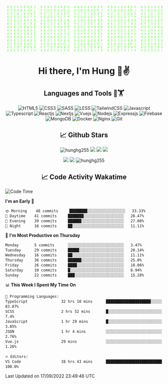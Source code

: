 [![Matrix SVG](https://github.com/hunghg255/hunghg255/blob/master/img/matrix.svg)](https://hunghg255.github.io)
<!-- [![unicorncode_bzb8ey](https://res.cloudinary.com/hunghg255/image/upload/v1647578947/unicorncode_bzb8ey.svg)](https://hunghg255.github.io) -->
<!-- # 👀 Hi stranger! 👋🏻 -->

<h1 align='center'>Hi there, I'm Hung 👋✌</h1>

<h2 align='center'>Languages and Tools 🔧🏋</h2>

<div align='center'>
  <img src="https://img.shields.io/badge/html5-%23E34F26.svg?style=flat-square&logo=html5&logoColor=white" alt="HTML5" />
  <img src="https://img.shields.io/badge/css3-%231572B6.svg?style=flat-square&logo=css3&logoColor=white" alt="CSS3" />
  <img src="https://img.shields.io/badge/SASS-hotpink.svg?style=flat-square&logo=SASS&logoColor=white" alt="SASS" />
  <img src="https://img.shields.io/badge/LESS-%230db7ed.svg?style=flat-square&logo=less&logoColor=white" alt="LESS" />
  <img src="https://img.shields.io/badge/Tailwindcss-%2338B2AC.svg?style=flat-square&logo=tailwind-css&logoColor=white" alt="TailwindCSS" />
  <img src="https://img.shields.io/badge/Javascript-%23323330.svg?style=flat-square&logo=javascript&logoColor=%23F7DF1E" alt="Javascript" />
  <img src="https://img.shields.io/badge/Typescript-%23007ACC.svg?style=flat-square&logo=typescript&logoColor=white" alt="Typescript" />
  <img src="https://img.shields.io/badge/Reactjs-%2320232a.svg?style=flat-square&logo=react&logoColor=%2361DAFB" alt="Reactjs" />
  <img src="https://img.shields.io/badge/Nextjs-black?style=flat-square&logo=next.js&logoColor=white" alt="Nextjs" />
  <img src="https://img.shields.io/badge/Vuejs-%2335495e.svg?style=flat-square&logo=vuedotjs&logoColor=%234FC08D" alt="Vuejs" />
  <img src="https://img.shields.io/badge/Nodejs-6DA55F?style=flat-square&logo=node.js&logoColor=white" alt="Nodejs" />
  <img src="https://img.shields.io/badge/Expressjs-6DA55F?style=flat-square&logo=express&logoColor=white" alt="Expressjs" />
  <img src="https://img.shields.io/badge/Firebase-%23039BE5.svg?style=flat-square&logo=firebase" alt="Firebase" />
  <img src="https://img.shields.io/badge/MongoDB-%234ea94b.svg?style=flat-square&logo=mongodb&logoColor=white" alt="MongoDB" />
  <img src="https://img.shields.io/badge/Docker-%230db7ed.svg?style=flat-square&logo=docker&logoColor=white" alt="Docker" />
  <img src="https://img.shields.io/badge/Nginx-%234ea94b.svg?style=flat-square&logo=nginx&logoColor=white" alt="Nginx" />
  <img src="https://img.shields.io/badge/Git-%23E34F26.svg?style=flat-square&logo=git&logoColor=white" alt="Git" />
</div>

<h2 align='center'> 📈 Github Stars </h2>
<p align="center"> <img src="https://komarev.com/ghpvc/?username=hunghg255&style=flat" alt="hunghg255" />
  <img src="https://shields.io/github/stars/hunghg255">
  <img src="https://img.shields.io/github/followers/hunghg255">
  <img src="https://img.shields.io/static/v1?label=%F0%9F%8C%9F&message=Love%20coding&style=style=flat&color=c80000">
</p>
<div align="center">
 <img src="https://github-readme-stats.vercel.app/api?username=hunghg255&show_icons=true&border_radius=15"/>
  <img src="https://github-readme-stats.vercel.app/api/top-langs/?username=hunghg255&border_radius=15&layout=compact&langs_count=6"/>
  <img 
       src="https://github-readme-streak-stats.herokuapp.com/?user=hunghg255&" 
       alt="hunghg255" 
  />
</div>

<h2 align='center'> 📈 Code Activity Wakatime </h2>

<!--START_SECTION:waka-->
![Code Time](http://img.shields.io/badge/Code%20Time-1%2C600%20hrs%2051%20mins-blue)

**I'm an Early 🐤** 

```text
🌞 Morning    48 commits     ████████░░░░░░░░░░░░░░░░░   33.33% 
🌆 Daytime    41 commits     ███████░░░░░░░░░░░░░░░░░░   28.47% 
🌃 Evening    39 commits     ██████░░░░░░░░░░░░░░░░░░░   27.08% 
🌙 Night      16 commits     ██░░░░░░░░░░░░░░░░░░░░░░░   11.11%

```
📅 **I'm Most Productive on Thursday** 

```text
Monday       5 commits      ░░░░░░░░░░░░░░░░░░░░░░░░░   3.47% 
Tuesday      29 commits     █████░░░░░░░░░░░░░░░░░░░░   20.14% 
Wednesday    16 commits     ██░░░░░░░░░░░░░░░░░░░░░░░   11.11% 
Thursday     36 commits     ██████░░░░░░░░░░░░░░░░░░░   25.0% 
Friday       26 commits     ████░░░░░░░░░░░░░░░░░░░░░   18.06% 
Saturday     10 commits     █░░░░░░░░░░░░░░░░░░░░░░░░   6.94% 
Sunday       22 commits     ███░░░░░░░░░░░░░░░░░░░░░░   15.28%

```


📊 **This Week I Spent My Time On** 

```text
💬 Programming Languages: 
TypeScript               32 hrs 10 mins      ████████████████████░░░░░   83.07% 
SCSS                     2 hrs 52 mins       █░░░░░░░░░░░░░░░░░░░░░░░░   7.4% 
JavaScript               1 hr 29 mins        █░░░░░░░░░░░░░░░░░░░░░░░░   3.85% 
JSON                     1 hr 4 mins         ░░░░░░░░░░░░░░░░░░░░░░░░░   2.76% 
Vue.js                   29 mins             ░░░░░░░░░░░░░░░░░░░░░░░░░   1.26%

🔥 Editors: 
VS Code                  38 hrs 43 mins      █████████████████████████   100.0%

```


 Last Updated on 17/09/2022 23:49:46 UTC
<!--END_SECTION:waka-->

